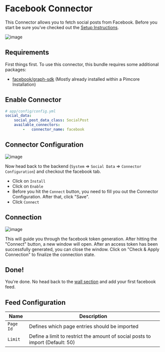 # Facebook Connector

This Connector allows you to fetch social posts from Facebook. Before you start be sure you've checked out the [Setup Instructions](../00_Setup.md).

![image](https://user-images.githubusercontent.com/700119/94452916-5f51cb80-01b0-11eb-86b2-026d8b7ef6f7.png)

## Requirements
First things first. To use this connector, this bundle requires some additional packages:
- [facebook/graph-sdk](https://github.com/facebookarchive/php-graph-sdk/blob/5.x/README.md) (Mostly already installed within a Pimcore Installation)

## Enable Connector

```yaml
# app/config/config.yml
social_data:
    social_post_data_class: SocialPost
    available_connectors:
        -   connector_name: facebook
```

## Connector Configuration
![image](https://user-images.githubusercontent.com/700119/94451768-164d4780-01af-11eb-9e52-3132ea02d714.png)

Now head back to the backend (`System` => `Social Data` => `Connector Configuration`) and checkout the facebook tab.
- Click on `Install`
- Click on `Enable`
- Before you hit the `Connect` button, you need to fill you out the Connector Configuration. After that, click "Save".
- Click `Connect`
  
## Connection
![image](https://user-images.githubusercontent.com/700119/79236998-f37fde80-7e6d-11ea-8b94-7bc015f50be0.png)

This will guide you through the facebook token generation. After hitting the "Connect" button, a new window will open. 
After an access token has been successfully generated, you can close the window.
Click on "Check & Apply Connection" to finalize the connection state.

## Done!
You're done. No head back to the [wall section](./../11_WallsAndFeeds.md) and add your first facebook feed.

## Feed Configuration

| Name | Description
|------|----------------------|
| `Page Id` | Defines which page entries should be imported |
| `Limit` | Define a limit to restrict the amount of social posts to import (Default: 50) |